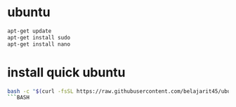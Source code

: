 # ubuntu
```BASH
apt-get update
apt-get install sudo
apt-get install nano
```

# install quick ubuntu
```BASH
bash -c "$(curl -fsSL https://raw.githubusercontent.com/belajarit45/ubuntu/main/installerubuntu.sh)"
```BASH
